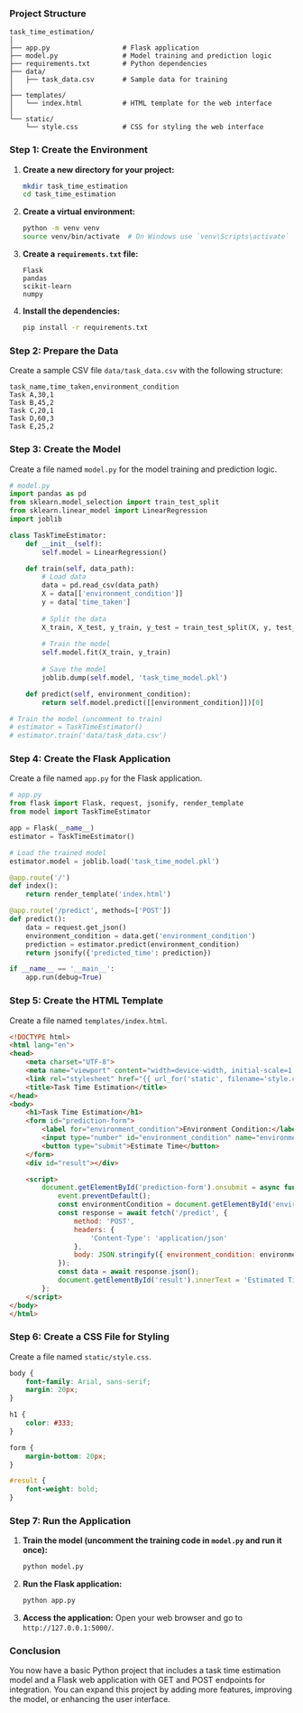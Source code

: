 ### Project Structure

```
task_time_estimation/
│
├── app.py                  # Flask application
├── model.py                # Model training and prediction logic
├── requirements.txt        # Python dependencies
├── data/
│   ├── task_data.csv       # Sample data for training
│
├── templates/
│   └── index.html          # HTML template for the web interface
│
└── static/
    └── style.css           # CSS for styling the web interface
```

### Step 1: Create the Environment

1. **Create a new directory for your project:**
   ```bash
   mkdir task_time_estimation
   cd task_time_estimation
   ```

2. **Create a virtual environment:**
   ```bash
   python -m venv venv
   source venv/bin/activate  # On Windows use `venv\Scripts\activate`
   ```

3. **Create a `requirements.txt` file:**
   ```plaintext
   Flask
   pandas
   scikit-learn
   numpy
   ```

4. **Install the dependencies:**
   ```bash
   pip install -r requirements.txt
   ```

### Step 2: Prepare the Data

Create a sample CSV file `data/task_data.csv` with the following structure:

```csv
task_name,time_taken,environment_condition
Task A,30,1
Task B,45,2
Task C,20,1
Task D,60,3
Task E,25,2
```

### Step 3: Create the Model

Create a file named `model.py` for the model training and prediction logic.

```python
# model.py
import pandas as pd
from sklearn.model_selection import train_test_split
from sklearn.linear_model import LinearRegression
import joblib

class TaskTimeEstimator:
    def __init__(self):
        self.model = LinearRegression()

    def train(self, data_path):
        # Load data
        data = pd.read_csv(data_path)
        X = data[['environment_condition']]
        y = data['time_taken']
        
        # Split the data
        X_train, X_test, y_train, y_test = train_test_split(X, y, test_size=0.2, random_state=42)
        
        # Train the model
        self.model.fit(X_train, y_train)
        
        # Save the model
        joblib.dump(self.model, 'task_time_model.pkl')

    def predict(self, environment_condition):
        return self.model.predict([[environment_condition]])[0]

# Train the model (uncomment to train)
# estimator = TaskTimeEstimator()
# estimator.train('data/task_data.csv')
```

### Step 4: Create the Flask Application

Create a file named `app.py` for the Flask application.

```python
# app.py
from flask import Flask, request, jsonify, render_template
from model import TaskTimeEstimator

app = Flask(__name__)
estimator = TaskTimeEstimator()

# Load the trained model
estimator.model = joblib.load('task_time_model.pkl')

@app.route('/')
def index():
    return render_template('index.html')

@app.route('/predict', methods=['POST'])
def predict():
    data = request.get_json()
    environment_condition = data.get('environment_condition')
    prediction = estimator.predict(environment_condition)
    return jsonify({'predicted_time': prediction})

if __name__ == '__main__':
    app.run(debug=True)
```

### Step 5: Create the HTML Template

Create a file named `templates/index.html`.

```html
<!DOCTYPE html>
<html lang="en">
<head>
    <meta charset="UTF-8">
    <meta name="viewport" content="width=device-width, initial-scale=1.0">
    <link rel="stylesheet" href="{{ url_for('static', filename='style.css') }}">
    <title>Task Time Estimation</title>
</head>
<body>
    <h1>Task Time Estimation</h1>
    <form id="prediction-form">
        <label for="environment_condition">Environment Condition:</label>
        <input type="number" id="environment_condition" name="environment_condition" required>
        <button type="submit">Estimate Time</button>
    </form>
    <div id="result"></div>

    <script>
        document.getElementById('prediction-form').onsubmit = async function(event) {
            event.preventDefault();
            const environmentCondition = document.getElementById('environment_condition').value;
            const response = await fetch('/predict', {
                method: 'POST',
                headers: {
                    'Content-Type': 'application/json'
                },
                body: JSON.stringify({ environment_condition: environmentCondition })
            });
            const data = await response.json();
            document.getElementById('result').innerText = 'Estimated Time: ' + data.predicted_time + ' minutes';
        };
    </script>
</body>
</html>
```

### Step 6: Create a CSS File for Styling

Create a file named `static/style.css`.

```css
body {
    font-family: Arial, sans-serif;
    margin: 20px;
}

h1 {
    color: #333;
}

form {
    margin-bottom: 20px;
}

#result {
    font-weight: bold;
}
```

### Step 7: Run the Application

1. **Train the model (uncomment the training code in `model.py` and run it once):**
   ```bash
   python model.py
   ```

2. **Run the Flask application:**
   ```bash
   python app.py
   ```

3. **Access the application:**
   Open your web browser and go to `http://127.0.0.1:5000/`.

### Conclusion

You now have a basic Python project that includes a task time estimation model and a Flask web application with GET and POST endpoints for integration. You can expand this project by adding more features, improving the model, or enhancing the user interface.